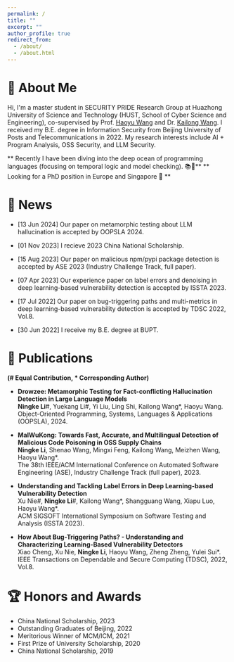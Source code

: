 ```yaml
---
permalink: /
title: ""
excerpt: ""
author_profile: true
redirect_from: 
  - /about/
  - /about.html
---
```


<span class='anchor' id='about-me'></span>

# 👑 About Me

Hi, I'm a master student in SECURITY PRIDE Research Group at Huazhong University of Science and Technology (HUST, School of Cyber Science and Engineering), co-supervised by Prof. [Haoyu Wang](https://howiepku.github.io/) and Dr. [Kailong Wang](https://wangklsg.github.io/). I received my B.E. degree in Information Security from Beijing University of Posts and Telecommunications in 2022. My research interests include AI + Program Analysis, OSS Security, and LLM Security.

** Recently I have been diving into the deep ocean of programming languages (focusing on temporal logic and model checking). 📚🥰**
** Looking for a PhD position in Europe and Singapore 💖 **

# 🥳 News
- [13 Jun 2024] Our paper on metamorphic testing about LLM hallucination is accepted by OOPSLA 2024.

- [01 Nov 2023] I recieve 2023 China National Scholarship.

- [15 Aug 2023] Our paper on malicious npm/pypi package detection is accepted by ASE 2023 (Industry Challenge Track, full paper).

- [07 Apr 2023] Our experience paper on label errors and denoising in deep learning-based vulnerability detection is accepted by ISSTA 2023.

- [17 Jul 2022] Our paper on bug-triggering paths and multi-metrics in deep learning-based vulnerability detection is accepted by TDSC 2022, Vol.8.

- [30 Jun 2022] I receive my B.E. degree at BUPT.
  
# 📝 Publications 

**(\# Equal Contribution, \* Corresponding Author)**

* **Drowzee: Metamorphic Testing for Fact-conflicting Hallucination Detection in Large Language Models**
  <br>**Ningke Li**\#, Yuekang Li\#, Yi Liu, Ling Shi, Kailong Wang\*, Haoyu Wang.
  <br>Object-Oriented Programming, Systems, Languages & Applications (OOPSLA), 2024.

* **MalWuKong: Towards Fast, Accurate, and Multilingual Detection of Malicious Code Poisoning in OSS Supply Chains**
  <br>**Ningke Li**, Shenao Wang, Mingxi Feng, Kailong Wang, Meizhen Wang, Haoyu Wang\*.
  <br> The 38th IEEE/ACM International Conference on Automated Software Engineering (ASE), Industry Challenge Track (full paper), 2023.

* **Understanding and Tackling Label Errors in Deep Learning-based Vulnerability Detection**
  <br>Xu Nie\#, **Ningke Li**\#, Kailong Wang\*, Shangguang Wang, Xiapu Luo, Haoyu Wang\*.
  <br>ACM SIGSOFT International Symposium on Software Testing and Analysis (ISSTA 2023).

* **How About Bug-Triggering Paths? - Understanding and Characterizing Learning-Based Vulnerability Detectors**
  <br>Xiao Cheng, Xu Nie, **Ningke Li**, Haoyu Wang, Zheng Zheng, Yulei Sui\*.
  <br>IEEE Transactions on Dependable and Secure Computing (TDSC), 2022, Vol.8.


# 🏆 Honors and Awards
- China National Scholarship, 2023
- Outstanding Graduates of Beijing, 2022
- Meritorious Winner of MCM/ICM, 2021
- First Prize of University Scholarship, 2020
- China National Scholarship, 2019
 

<br>
<br>
<br>
